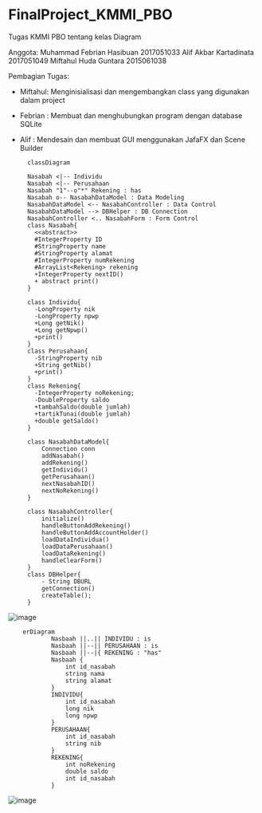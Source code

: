 # FinalProject_KMMI_PBO

Tugas KMMI PBO tentang kelas Diagram

Anggota:
Muhammad Febrian Hasibuan 2017051033
Alif Akbar Kartadinata 2017051049
Miftahul Huda Guntara 2015061038

Pembagian Tugas:
- Miftahul: Menginisialisasi dan mengembangkan class yang digunakan dalam project
- Febrian : Membuat dan menghubungkan program dengan database SQLite
- Alif : Mendesain dan membuat GUI menggunakan JafaFX dan Scene Builder


        classDiagram

        Nasabah <|-- Individu
        Nasabah <|-- Perusahaan
        Nasabah "1"--o"*" Rekening : has
        Nasabah o-- NasabahDataModel : Data Modeling
        NasabahDataModel <-- NasabahController : Data Control
        NasabahDataModel --> DBHelper : DB Connection
        NasabahController <.. NasabahForm : Form Control
        class Nasabah{
          <<abstract>>
          #IntegerProperty ID
          #StringProperty name
          #StringProperty alamat
          #IntegerProperty numRekening
          #ArrayList<Rekening> rekening
          +IntegerProperty nextID()
          + abstract print()
        }

        class Individu{
          -LongProperty nik
          -LongProperty npwp
          +Long getNik()
          +Long getNpwp()
          +print()
        }
        class Perusahaan{
          -StringProperty nib
          +String getNib()
          +print()
        }
        class Rekening{
          -IntegerProperty noRekening;
          -DoubleProperty saldo
          +tambahSaldo(double jumlah)
          +tartikTunai(double jumlah)
          +double getSaldo()
        }

        class NasabahDataModel{
            Connection conn
            addNasabah()
            addRekening()
            getIndividu()
            getPerusahaan()
            nextNasabahID()
            nextNoRekening()
        }

        class NasabahController{
            initialize()
            handleButtonAddRekening()
            handleButtonAddAccountHolder()
            loadDataIndividua()
            loadDataPerusahaan()
            loadDataRekening()
            handleClearForm()
        }
        class DBHelper{
            - String DBURL
            getConnection()
            createTable();
        }
    
   
![image](https://user-images.githubusercontent.com/83405871/135701398-0b2290c6-a4d0-4753-b37d-81b9f0d05eaa.png)

        erDiagram
                Nasbaah ||..|| INDIVIDU : is
                Nasbaah ||--|| PERUSAHAAN : is
                Nasbaah ||--|{ REKENING : "has"
                Nasbaah {
                    int id_nasabah
                    string nama
                    string alamat
                }
                INDIVIDU{
                    int id_nasabah
                    long nik
                    long npwp
                }
                PERUSAHAAN{
                    int id_nasabah
                    string nib
                }
                REKENING{
                    int noRekening
                    double saldo
                    int id_nasabah
                }
![image](https://user-images.githubusercontent.com/83405871/135813012-40b04538-7177-43be-a688-df444272a2d2.png)
